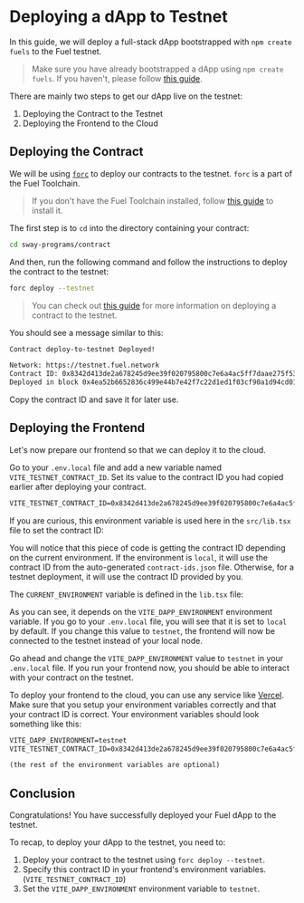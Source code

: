 # Deploying a dApp to Testnet

In this guide, we will deploy a full-stack dApp bootstrapped with `npm create fuels` to the Fuel testnet.

> Make sure you have already bootstrapped a dApp using `npm create fuels`. If you haven't, please follow [this guide](./index.md).

There are mainly two steps to get our dApp live on the testnet:

1. Deploying the Contract to the Testnet
2. Deploying the Frontend to the Cloud

## Deploying the Contract

We will be using [`forc`](https://docs.fuel.network/docs/forc/) to deploy our contracts to the testnet. `forc` is a part of the Fuel Toolchain.

> If you don't have the Fuel Toolchain installed, follow [this guide](https://docs.fuel.network/guides/installation/) to install it.

The first step is to `cd` into the directory containing your contract:

```sh
cd sway-programs/contract
```

And then, run the following command and follow the instructions to deploy the contract to the testnet:

```sh
forc deploy --testnet
```

> You can check out [this guide](https://docs.fuel.network/docs/intro/quickstart-contract/#deploy-to-testnet) for more information on deploying a contract to the testnet.

You should see a message similar to this:

```md
Contract deploy-to-testnet Deployed!

Network: https://testnet.fuel.network
Contract ID: 0x8342d413de2a678245d9ee39f020795800c7e6a4ac5ff7daae275f533dc05e08
Deployed in block 0x4ea52b6652836c499e44b7e42f7c22d1ed1f03cf90a1d94cd0113b9023dfa636
```

Copy the contract ID and save it for later use.

## Deploying the Frontend

Let's now prepare our frontend so that we can deploy it to the cloud.

Go to your `.env.local` file and add a new variable named `VITE_TESTNET_CONTRACT_ID`. Set its value to the contract ID you had copied earlier after deploying your contract.

```md
VITE_TESTNET_CONTRACT_ID=0x8342d413de2a678245d9ee39f020795800c7e6a4ac5ff7daae275f533dc05e08
```

If you are curious, this environment variable is used here in the `src/lib.tsx` file to set the contract ID:

<!-- SNIPPET FILE ERROR: File not found '../../create-fuels-counter-guide/src/lib.tsx' -->

You will notice that this piece of code is getting the contract ID depending on the current environment. If the environment is `local`, it will use the contract ID from the auto-generated `contract-ids.json` file. Otherwise, for a testnet deployment, it will use the contract ID provided by you.

The `CURRENT_ENVIRONMENT` variable is defined in the `lib.tsx` file:

<!-- SNIPPET FILE ERROR: File not found '../../create-fuels-counter-guide/src/lib.tsx' -->

As you can see, it depends on the `VITE_DAPP_ENVIRONMENT` environment variable. If you go to your `.env.local` file, you will see that it is set to `local` by default. If you change this value to `testnet`, the frontend will now be connected to the testnet instead of your local node.

Go ahead and change the `VITE_DAPP_ENVIRONMENT` value to `testnet` in your `.env.local` file.
If you run your frontend now, you should be able to interact with your contract on the testnet.

To deploy your frontend to the cloud, you can use any service like [Vercel](https://vercel.com/). Make sure that you setup your environment variables correctly and that your contract ID is correct. Your environment variables should look something like this:

```md
VITE_DAPP_ENVIRONMENT=testnet
VITE_TESTNET_CONTRACT_ID=0x8342d413de2a678245d9ee39f020795800c7e6a4ac5ff7daae275f533dc05e08

(the rest of the environment variables are optional)
```

## Conclusion

Congratulations! You have successfully deployed your Fuel dApp to the testnet.

To recap, to deploy your dApp to the testnet, you need to:

1. Deploy your contract to the testnet using `forc deploy --testnet`.
2. Specify this contract ID in your frontend's environment variables. (`VITE_TESTNET_CONTRACT_ID`)
3. Set the `VITE_DAPP_ENVIRONMENT` environment variable to `testnet`.
